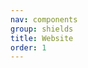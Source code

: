 ```yaml
---
nav: components
group: shields
title: Website
order: 1
---
```


<code src="./index.tsx" inline></code>
